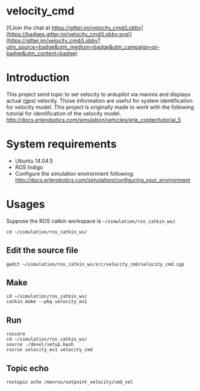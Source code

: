 # velocity_cmd

[![Join the chat at https://gitter.im/velocity_cmd/Lobby](https://badges.gitter.im/velocity_cmd/Lobby.svg)](https://gitter.im/velocity_cmd/Lobby?utm_source=badge&utm_medium=badge&utm_campaign=pr-badge&utm_content=badge)

# Introduction
This project send topic to set velocity to ardupilot via mavros and displays actual (gps) velocity. 
Those information are useful for system identification for velocity model.
This project is originally made to work with the following tutorial for identification of the velocity model.
http://docs.erlerobotics.com/simulation/vehicles/erle_copter/tutorial_5

# System requirements
* Ubuntu 14.04.5
* ROS Indigo
* Configure the simulation environment following: http://docs.erlerobotics.com/simulation/configuring_your_environment

# Usages
Suppose the ROS catkin workspace is `~/simulation/ros_catkin_ws/`.

`cd ~/simulation/ros_catkin_ws/`

## Edit the source file
`gedit ~/simulation/ros_catkin_ws/src/velocity_cmd/velocity_cmd.cpp`

## Make
```
cd ~/simulation/ros_catkin_ws/
catkin_make --pkg velocity_ex1
```
## Run
```
roscore
cd ~/simulation/ros_catkin_ws/
source ./devel/setup.bash 
rosrun velocity_ex1 velocity_cmd 
```

## Topic echo
`rostopic echo /mavros/setpoint_velocity/cmd_vel`

